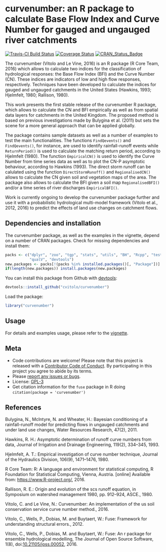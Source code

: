 
curvenumber: an R package to calculate Base Flow Index and Curve Number for gauged and ungauged river catchments
================================================================================================================

<!-- Edit the README.Rmd only!!! The README.md is generated automatically from README.Rmd. -->
[![Travis-CI Build Status](https://travis-ci.org/cvitolo/curvenumber.svg?branch=master)](https://travis-ci.org/cvitolo/curvenumber) [![Coverage Status](https://img.shields.io/codecov/c/github/cvitolo/curvenumber/master.svg)](https://codecov.io/github/cvitolo/curvenumber?branch=master) [![CRAN\_Status\_Badge](http://www.r-pkg.org/badges/version/curvenumber)](https://cran.r-project.org/package=curvenumber)

The curvenumber (Vitolo and Le Vine, 2016) is an R package (R Core Team, 2016) which allows to calculate two indices for the classification of hydrological responses: the Base Flow Index (BFI) and the Curve Number (CN). These indices are indicators of low and high flow responses, respectively. Techniques have been developed to calculate the indices for gauged and ungauged catchments in the United States (Hawkins, 1993; Hjelmfelt, 1980; Rallison, 1980).

This work presents the first stable release of the curvenumber R package, which allows to calculate the CN and BFI empirically as well as from spatial data layers for catchments in the United Kingdom. The proposed method is based on previous investigations made by Bulygina et al. (2011) but sets the scene for a more general approach that can be applied globally.

The package contains sample datasets as well as a number of examples to test the main functionalities. The functions `FindQevents()` and `FindQevents()`, for instance, are used to identify rainfall-runoff events while `ReturnPeriod()` is used to calculate the matching return period, according to Hjelmfelt (1980). The function `EmpiricalCN()` is used to identify the Curve Number from time series data as well as to plot the CN-P asymptotic behaviour, according to Hawkins (1993). The direct storm runoff can be calulated using the function `DirectStormRunoff()` and `RegionalisedCN()` allows to calculate the CN given soil and vegetation maps of the area. The package also allows to calculate the BFI given a soil map `RegionalisedBFI()` and/or a time series of river discharges `EmpiricalBFI()`.

Work is currently ongoing to develop the curvenumber package further and use it with a probabilistic hydrological multi-model framework (Vitolo et al., 2012, 2016) to predict the effects of land use changes on catchment flows.

Dependencies and installation
-----------------------------

The curvenumber package, as well as the examples in the vignette, depend on a number of CRAN packages. Check for missing dependencies and install them:

``` r
packs <- c("dplyr", "zoo", "tgp", "stats", "utils", "BH", "Rcpp", "testthat",
           "qualV", "devtools")
new.packages <- packs[!(packs %in% installed.packages()[, "Package"])]
if(length(new.packages)) install.packages(new.packages)
```

You can install this package from Github with [devtools](https://github.com/hadley/devtools):

``` r
devtools::install_github("cvitolo/curvenumber")
```

Load the package:

``` r
library("curvenumber")
```

Usage
-----

For details and examples usage, please refer to the [vignette](vignettes/curvenumber_vignette.Rmd).

Meta
----

-   Code contributions are welcome! Please note that this project is released with a [Contributor Code of Conduct](CONDUCT.md). By participating in this project you agree to abide by its terms.
-   Please [report any issues or bugs](https://github.com/cvitolo/fuse/issues).
-   License: [GPL-3](https://opensource.org/licenses/GPL-3.0)
-   Get citation information for the `fuse` package in R doing `citation(package = 'curvenumber')`

References
----------

Bulygina, N., McIntyre, N. and Wheater, H.: Bayesian conditioning of a rainfall-runoff model for predicting flows in ungauged catchments and under land use changes, Water Resources Research, 47(2), 2011.

Hawkins, R. H.: Asymptotic determination of runoff curve numbers from data, Journal of Irrigation and Drainage Engineering, 119(2), 334–345, 1993.

Hjelmfelt, A. T.: Empirical investigation of curve number technique, Journal of the Hydraulics Division, 106(9), 1471–1476, 1980.

R Core Team: R: A language and environment for statistical computing, R Foundation for Statistical Computing, Vienna, Austria. \[online\] Available from: <https://www.R-project.org/>, 2016.

Rallison, R. E.: Origin and evolution of the scs runoff equation, in Symposium on watershed management 1980, pp. 912–924, ASCE., 1980.

Vitolo, C. and Le Vine, N.: Curvenumber: An implementation of the us soil conservation service curve number method., 2016.

Vitolo, C., Wells, P., Dobias, M. and Buytaert, W.: Fuse: Framework for understanding structural errors., 2012.

Vitolo, C., Wells, P., Dobias, M. and Buytaert, W.: Fuse: An r package for ensemble hydrological modelling, The Journal of Open Source Software, 1(8), doi:[10.21105/joss.00052](https://doi.org/10.21105/joss.00052), 2016.
